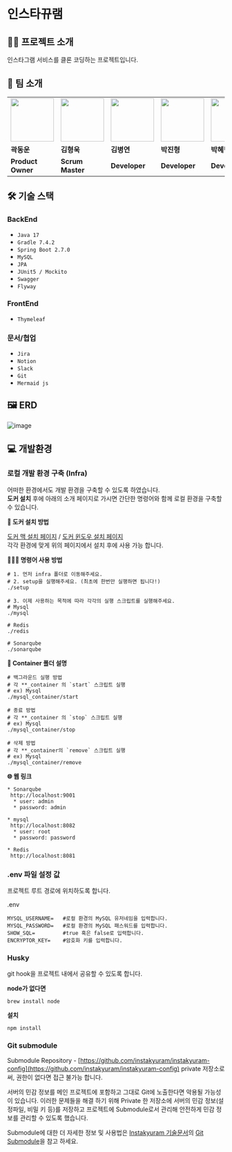 # 인스타뀨램

## 🤲🏻 프로젝트 소개

인스타그램 서비스를 클론 코딩하는 프로젝트입니다.

## 👬 팀 소개

<table>
  <tr>
    <td>
        <a href="https://github.com/midasWorld">
            <img src="https://avatars.githubusercontent.com/u/93169519?v=4" width="100px" />
        </a>
    </td>
    <td>
        <a href="https://github.com/HyoungUkJJang">
            <img src="https://avatars.githubusercontent.com/u/50834204?v=4" width="100px" />
        </a>
    </td>
    <td>
        <a href="https://github.com/whyWhale">
            <img src="https://avatars.githubusercontent.com/u/67587446?v=4" width="100px" />
        </a>
    </td>
    <td>
        <a href="https://github.com/pjh612">
            <img src="https://avatars.githubusercontent.com/u/62292492?v=4" width="100px" />
        </a>
    </td>
    <td>
        <a href="https://github.com/HYEBPARK">
            <img src="https://avatars.githubusercontent.com/u/35947674?v=4" width="100px" />
        </a>
    </td>
  </tr>
  <tr>
    <td><b>곽동운</b></td>
    <td><b>김형욱</b></td>
    <td><b>김병연</b></td>
    <td><b>박진형</b></td>
    <td><b>박혜빈</b></td>
  </tr>
  <tr>
    <td><b>Product Owner</b></td>
    <td><b>Scrum Master</b></td>
    <td><b>Developer</b></td>
    <td><b>Developer</b></td>
    <td><b>Developer</b></td>
  </tr>
</table>

## 🛠 기술 스택

### BackEnd

- `Java 17`
- `Gradle 7.4.2`
- `Spring Boot 2.7.0`
- `MySQL`
- `JPA`
- `JUnit5 / Mockito`
- `Swagger`
- `Flyway`

### FrontEnd

- `Thymeleaf`

### 문서/협업

- `Jira`
- `Notion`
- `Slack`
- `Git`
- `Mermaid js`

## 🖼 ERD

![image](https://user-images.githubusercontent.com/50834204/174832512-4f3741d7-8728-4135-85a0-22714ac2917a.png)

## 💻 개발환경

### 로컬 개발 환경 구축 (Infra)

어떠한 환경에서도 개발 환경을 구축할 수 있도록 하였습니다.
<br/>
**도커 설치** 후에 아래의 소개 페이지로 가시면 간단한 명령어와 함께 로컬 환경을 구축할 수 있습니다.
<br/>

**🐳 도커 설치 방법**

[도커 맥 설치 페이지](https://docs.docker.com/desktop/mac/install/) / [도커 윈도우 설치 페이지](https://docs.docker.com/desktop/windows/install/)
<br/>
각각 환경에 맞게 위의 페이지에서 설치 후에 사용 가능 합니다.

**🧑🏻‍💻 명령어 사용 방법**

```shell
# 1. 먼저 infra 폴더로 이동해주세요.
# 2. setup을 실행해주세요. (최초에 한번만 실행하면 됩니다!)
./setup

# 3. 이제 사용하는 목적에 따라 각각의 실행 스크립트를 실행해주세요.
# Mysql
./mysql

# Redis
./redis

# Sonarqube
./sonarqube
```

**🫥 Container 폴더 설명**

```shell
# 백그라운드 실행 방법
# 각 **_container 의 `start` 스크립트 실행
# ex) Mysql
./mysql_container/start

# 종료 방법
# 각 **_container 의 `stop` 스크립트 실행
# ex) Mysql
./mysql_container/stop

# 삭제 방법
# 각 **_container의 `remove` 스크립트 실행
# ex) Mysql
./mysql_container/remove
```

**🌐 웹 링크**

```
* Sonarqube
 http://localhost:9001
  * user: admin
  * password: admin

* mysql
 http://localhost:8082
  * user: root
  * password: password

* Redis
 http://localhost:8081
```

### .env 파일 설정 값

프로젝트 루트 경로에 위치하도록 합니다.

.env

```
MYSQL_USERNAME=   #로컬 환경의 MySQL 유저네임을 입력합니다.
MYSQL_PASSWORD=   #로컬 환경의 MySQL 패스워드를 입력합니다.
SHOW_SQL=         #true 혹은 false로 입력합니다.
ENCRYPTOR_KEY=    #암호화 키를 입력합니다.
```

### Husky

git hook을 프로젝트 내에서 공유할 수 있도록 합니다.

**node가 없다면**

```
brew install node
```

**설치**

```
npm install
```

### Git submodule

Submodule Repository - [https://github.com/instakyuram/instakyuram-config](https://github.com/instakyuram/instakyuram-config) private 저장소로써, 권한이 없다면 접근 불가능 합니다.

서버의 민감 정보를 메인 프로젝트에 포함하고 그대로 Git에 노출한다면 악용될 가능성이 있습니다. 이러한 문제들을 해결 하기 위해
Private 한 저장소에 서버의 민감 정보(설정파일, 비밀 키 등)를 저장하고 프로젝트에 Submodule로서 관리해 안전하게 민감 정보를 관리할 수 있도록 했습니다.

Submodule에 대한 더 자세한 정보 및 사용법은 [Instakyuram 기술문서](https://www.notion.so/backend-devcourse/793183425a3b4736948bcdd9fe6e62cb)의
[Git Submodule](https://www.notion.so/backend-devcourse/GitHub-Submodule-145bd32e810e42748369b196848e0f82)을 참고 하세요.
